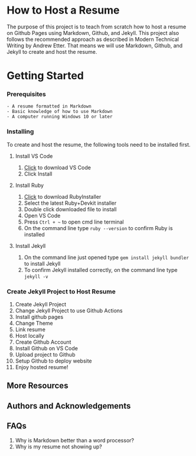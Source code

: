 # How to Host a Resume
The purpose of this project is to teach from scratch how to host a resume on Github Pages using Markdown, Github, and Jekyll. This project also follows the recommended approach as described in Modern Technical Writing by Andrew Etter. That means we will use Markdown, Github, and Jekyll to create and host the resume.


# Getting Started

### Prerequisites

    - A resume formatted in Markdown
    - Basic knowledge of how to use Markdown
    - A computer running Windows 10 or later

### Installing
To create and host the resume, the following tools need to be installed first. 

1. Install VS Code 
    1. [Click](https://apps.microsoft.com/detail/xp9khm4bk9fz7q?launch=true&mode=full&hl=en-us&gl=ca&ocid=bingwebsearch) to download VS Code
    2. Click Install 


2. Install Ruby
    1. [Click](https://rubyinstaller.org/downloads/) to download RubyInstaller
    2. Select the latest Ruby+Devkit installer
    3. Double click downloaded file to install
    4. Open VS Code
    5. Press ```Ctrl + ~``` to open cmd line terminal
    6. On the command line type ```ruby --version``` to confirm Ruby is installed

3. Install Jekyll
    1. On the command line just opened type ```gem install jekyll bundler``` to install Jekyll
    2. To confirm Jekyll installed correctly, on the command line type ```jekyll -v```

### Create Jekyll Project to Host Resume

1. Create Jekyll Project
2. Change Jekyll Project to use Github Actions
3. Install github pages
3. Change Theme
4. Link resume
5. Host locally
6. Create Github Account
7. Install Github on VS Code
8. Upload project to Github
9. Setup Github to deploy website
10. Enjoy hosted resume!

## More Resources
## Authors and Acknowledgements
## FAQs
1. Why is Markdown better than a word processor?
2. Why is my resume not showing up?